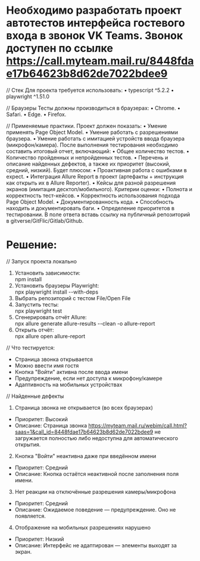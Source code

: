 # Необходимо разработать проект автотестов интерфейса гостевого входа в звонок VK Teams. Звонок доступен по ссылке https://call.myteam.mail.ru/8448fdae17b64623b8d62de7022bdee9

// Стек
Для проекта требуется использовать:
• typescript ^5.2.2
• playwright ^1.51.0

// Браузеры
Тесты должны производиться в браузерах:
• Chrome.
• Safari.
• Edge.
• Firefox.

// Применяемые практики.
Проект должен показать:
• Умение применять Page Object Model.
• Умение работать с разрешениями браузера.
• Умение работать с имитацией устройств ввода браузера (микрофон/камера).
После выполнения тестирования необходимо составить итоговый отчет, включающий:
• Общее количество тестов.
• Количество пройденных и непройденных тестов.
• Перечень и описание найденных дефектов, а также их приоритет (высокий, средний, низкий).
Будет плюсом:
• Проактивная работа с ошибками в еxресt.
• Интеграция Allure Report в проект (артефакты + инструкция как открыть их в Allure Reporter).
• Кейсы для разной разрешения экранов (имитация десктоп/мобильного).
Критерии оценки:
• Полнота и корректность тест-кейсов.
• Корректность использования подхода Page Object Model.
• Документированность кода.
• Способность находить и документировать баги.
• Определение приоритетов в тестировании.
В поле ответа вставь ссылку на публичный репозиторий в gitverse/GitFlic/Gitlab/Github.

# Решение:
// Запуск проекта локально
1. Установить зависимости:  
   npm install
2. Установить браузеры Playwright:  
   npx playwright install --with-deps
3. Выбрать репозиторий с тестом File/Open File
3. Запустить тесты:  
   npx playwright test
4. Сгенерировать отчёт Allure:  
   npx allure generate allure-results --clean -o allure-report
5. Открыть отчёт:  
   npx allure open allure-report

// Что тестируется:
- Страница звонка открывается
- Можно ввести имя гостя
- Кнопка "Войти" активна после ввода имени
- Предупреждение, если нет доступа к микрофону/камере
- Адаптивность на мобильных устройствах

// Найденные дефекты
1. Страница звонка не открывается (во всех браузерах)
- Приоритет: Высокий
- Описание: Страница звонка https://myteam.mail.ru/webim/call.html?saas=1&call_id=8448fdae17b64623b8d62de7022bdee9 не загружается полностью либо недоступна для автоматического открытия.
2. Кнопка "Войти" неактивна даже при введённом имени
- Приоритет: Средний
- Описание: Кнопка остаётся неактивной после заполнения поля имени.
3. Нет реакции на отключённые разрешения камеры/микрофона
- Приоритет: Средний
- Описание: Ожидаемое поведение — предупреждение. Оно не появляется.
4. Отображение на мобильных разрешениях нарушено
- Приоритет: Низкий
- Описание: Интерфейс не адаптирован — элементы выходят за экран.
